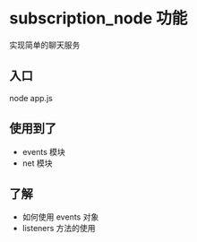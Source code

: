 # subscription_node 功能
实现简单的聊天服务

## 入口

node app.js

## 使用到了

- events 模块
- net 模块

## 了解

- 如何使用 events 对象
- listeners 方法的使用
